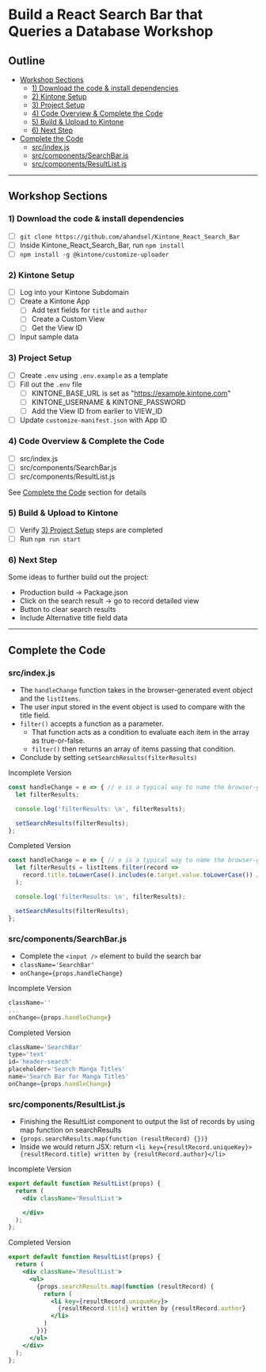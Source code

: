 # Build a React Search Bar that Queries a Database Workshop

## Outline <!-- omit in toc -->
<!-- markdownlint-disable MD007 -->
* [Workshop Sections](#workshop-sections)
  * [1) Download the code & install dependencies](#1-download-the-code--install-dependencies)
  * [2) Kintone Setup](#2-kintone-setup)
  * [3) Project Setup](#3-project-setup)
  * [4) Code Overview & Complete the Code](#4-code-overview--complete-the-code)
  * [5) Build & Upload to Kintone](#5-build--upload-to-kintone)
  * [6) Next Step](#6-next-step)
* [Complete the Code](#complete-the-code)
  * [src/index.js](#srcindexjs)
  * [src/components/SearchBar.js](#srccomponentssearchbarjs)
  * [src/components/ResultList.js](#srccomponentsresultlistjs)
<!-- markdownlint-enable MD007 -->

---

## Workshop Sections

### 1) Download the code & install dependencies
  * [ ] `git clone https://github.com/ahandsel/Kintone_React_Search_Bar`
  * [ ] Inside Kintone_React_Search_Bar, run `npm install`
  * [ ] `npm install -g @kintone/customize-uploader`

### 2) Kintone Setup
  * [ ] Log into your Kintone Subdomain
  * [ ] Create a Kintone App
    * [ ] Add text fields for `title` and `author`
    * [ ] Create a Custom View
    * [ ] Get the View ID
  * [ ] Input sample data

### 3) Project Setup
  * [ ] Create `.env` using `.env.example` as a template
  * [ ] Fill out the `.env` file
    * [ ] KINTONE_BASE_URL is set as "https://example.kintone.com"
    * [ ] KINTONE_USERNAME & KINTONE_PASSWORD
    * [ ] Add the View ID from earlier to VIEW_ID
  * [ ] Update `customize-manifest.json` with App ID

### 4) Code Overview & Complete the Code
  * [ ] src/index.js
  * [ ] src/components/SearchBar.js
  * [ ] src/components/ResultList.js

See [Complete the Code](#complete-the-code) section for details

### 5) Build & Upload to Kintone
  * [ ] Verify [3) Project Setup](#3-project-setup) steps are completed
  * [ ] Run `npm run start`

### 6) Next Step

Some ideas to further build out the project:
  * Production build -> Package.json
  * Click on the search result -> go to record detailed view
  * Button to clear search results
  * Include Alternative title field data

---

## Complete the Code

### src/index.js
  * The `handleChange` function takes in the browser-generated event object and the `listItems`.
  * The user input stored in the event object is used to compare with the title field.
  * `filter()` accepts a function as a parameter.
    * That function acts as a condition to evaluate each item in the array as true-or-false.
    * `filter()` then returns an array of items passing that condition.
  * Conclude by setting `setSearchResults(filterResults)`

Incomplete Version

  ```jsx
  const handleChange = e => { // e is a typical way to name the browser-generated event object
    let filterResults;

    console.log('filterResults: \n', filterResults);

    setSearchResults(filterResults);
  };
  ```

Completed Version

  ```jsx
  const handleChange = e => { // e is a typical way to name the browser-generated event object
    let filterResults = listItems.filter(record =>
      record.title.toLowerCase().includes(e.target.value.toLowerCase()) // filter condition
    );

    console.log('filterResults: \n', filterResults);

    setSearchResults(filterResults);
  };
  ```

### src/components/SearchBar.js
  * Complete the `<input />` element to build the search bar
  * `className='SearchBar'`
  * `onChange={props.handleChange}`

Incomplete Version

  ```jsx
  className=''
  ...
  onChange={props.handleChange}
  ```

Completed Version

  ```jsx
  className='SearchBar'
  type='text'
  id='header-search'
  placeholder='Search Manga Titles'
  name='Search Bar for Manga Titles'
  onChange={props.handleChange}
  ```

### src/components/ResultList.js
  * Finishing the ResultList component to output the list of records by using map function on searchResults
  * `{props.searchResults.map(function (resultRecord) {})}`
  * Inside we would return JSX: return `<li key={resultRecord.uniqueKey}>{resultRecord.title} written by {resultRecord.author}</li>`

Incomplete Version

  ```jsx
  export default function ResultList(props) {
    return (
      <div className='ResultList'>

      </div>
    );
  };
  ```

Completed Version

  ```jsx
  export default function ResultList(props) {
    return (
      <div className='ResultList'>
        <ul>
          {props.searchResults.map(function (resultRecord) {
            return (
              <li key={resultRecord.uniqueKey}>
                {resultRecord.title} written by {resultRecord.author}
              </li>
            )
          })}
        </ul>
      </div>
    );
  };
  ```
